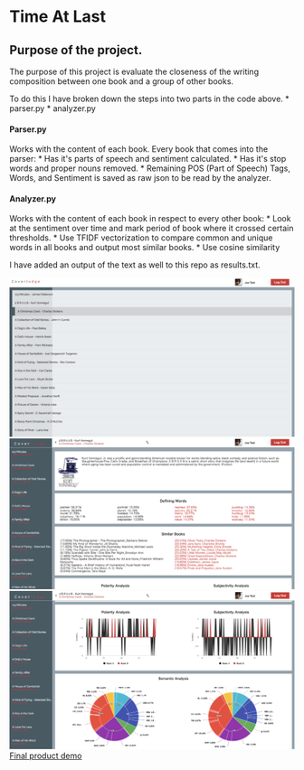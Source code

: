 # Time At Last

## Purpose of the project.
  The purpose of this project is evaluate the closeness of the writing composition between one book and a group of other books.

  To do this I have broken down the steps into two parts in the code above.
    * parser.py
    * analyzer.py

#### Parser.py
  Works with the content of each book. Every book that comes into the parser:
    * Has it's parts of speech and sentiment calculated.
    * Has it's stop words and proper nouns removed.
    * Remaining POS (Part of Speech) Tags, Words, and Sentiment is saved as raw json to be read by the analyzer.

#### Analyzer.py
  Works with the content of each book in respect to every other book:
    * Look at the sentiment over time and mark period of book where it crossed certain thresholds.
    * Use TFIDF vectorization to compare common and unique words in all books and output most similar books.
    * Use cosine similarity

I have added an output of the text as well to this repo as results.txt.

![alt text](screens/screen01.png "Screen 1")
![alt text](screens/screen02.png "Screen 2")
![alt text](screens/screen03.png "Screen 3")
[Final product demo](https://gentle-waters-98866.herokuapp.com/)

